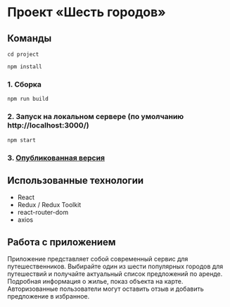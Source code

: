 # Проект «Шесть городов»

## Команды

```
cd project
```
```
npm install
```

### 1. Сборка

```
npm run build
```

### 2. Запуск на локальном сервере (по умолчанию http://localhost:3000/)
```
npm start
```

### 3. [Опубликованная версия](https://six-cities-one.vercel.app/)

## Использованные технологии

* React
* Redux / Redux Toolkit
* react-router-dom
* axios

## Работа с приложением

Приложение представляет собой современный сервис для путешественников. Выбирайте один из шести популярных городов для путешествий и получайте актуальный список предложений по аренде. Подробная информация о жилье, показ объекта на карте. Авторизованные пользователи могут оставить отзыв и добавить предложение в избранное.
